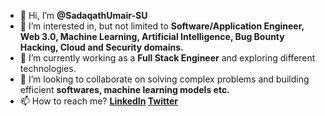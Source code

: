 - 👋 Hi, I’m **@SadaqathUmair-SU**
- 👀 I’m interested in, but not limited to **Software/Application Engineer, Web 3.0, Machine Learning, Artificial Intelligence, Bug Bounty Hacking, Cloud and Security domains.**
- 🌱 I’m currently working as a **Full Stack Engineer** and exploring different technologies.
- 💞️ I’m looking to collaborate on solving complex problems and building efficient **softwares, machine learning models etc.**
- 📫 How to reach me? **[LinkedIn](https://www.linkedin.com/in/sadaqath-umair-hi15) [Twitter](https://twitter.com/Sadaqath_Umair)**

<!---
SadaqathUmair-SU/SadaqathUmair-SU is a ✨ special ✨ repository because its `README.md` (this file) appears on your GitHub profile.
You can click the Preview link to take a look at your changes.
--->
